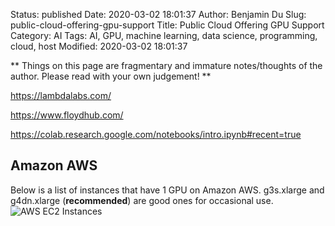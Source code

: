 Status: published
Date: 2020-03-02 18:01:37
Author: Benjamin Du
Slug: public-cloud-offering-gpu-support
Title: Public Cloud Offering GPU Support
Category: AI
Tags: AI, GPU, machine learning, data science, programming, cloud, host
Modified: 2020-03-02 18:01:37

**
Things on this page are fragmentary and immature notes/thoughts of the author.
Please read with your own judgement!
**


https://lambdalabs.com/

https://www.floydhub.com/

https://colab.research.google.com/notebooks/intro.ipynb#recent=true

## Amazon AWS

Below is a list of instances that have 1 GPU on Amazon AWS.
g3s.xlarge and g4dn.xlarge (**recommended**) are good ones for occasional use.
![AWS EC2 Instances](https://user-images.githubusercontent.com/824507/73386836-607ad380-4284-11ea-862a-d04a19b98ee2.png)

